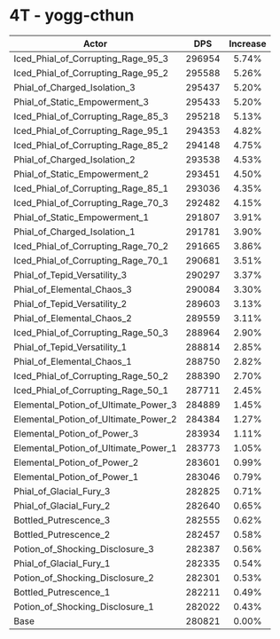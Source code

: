 # 4T - yogg-cthun
| Actor | DPS | Increase |
|---|:---:|:---:|
|Iced_Phial_of_Corrupting_Rage_95_3|296954|5.74%|
|Iced_Phial_of_Corrupting_Rage_95_2|295588|5.26%|
|Phial_of_Charged_Isolation_3|295437|5.20%|
|Phial_of_Static_Empowerment_3|295433|5.20%|
|Iced_Phial_of_Corrupting_Rage_85_3|295218|5.13%|
|Iced_Phial_of_Corrupting_Rage_95_1|294353|4.82%|
|Iced_Phial_of_Corrupting_Rage_85_2|294148|4.75%|
|Phial_of_Charged_Isolation_2|293538|4.53%|
|Phial_of_Static_Empowerment_2|293451|4.50%|
|Iced_Phial_of_Corrupting_Rage_85_1|293036|4.35%|
|Iced_Phial_of_Corrupting_Rage_70_3|292482|4.15%|
|Phial_of_Static_Empowerment_1|291807|3.91%|
|Phial_of_Charged_Isolation_1|291781|3.90%|
|Iced_Phial_of_Corrupting_Rage_70_2|291665|3.86%|
|Iced_Phial_of_Corrupting_Rage_70_1|290681|3.51%|
|Phial_of_Tepid_Versatility_3|290297|3.37%|
|Phial_of_Elemental_Chaos_3|290084|3.30%|
|Phial_of_Tepid_Versatility_2|289603|3.13%|
|Phial_of_Elemental_Chaos_2|289559|3.11%|
|Iced_Phial_of_Corrupting_Rage_50_3|288964|2.90%|
|Phial_of_Tepid_Versatility_1|288814|2.85%|
|Phial_of_Elemental_Chaos_1|288750|2.82%|
|Iced_Phial_of_Corrupting_Rage_50_2|288390|2.70%|
|Iced_Phial_of_Corrupting_Rage_50_1|287711|2.45%|
|Elemental_Potion_of_Ultimate_Power_3|284889|1.45%|
|Elemental_Potion_of_Ultimate_Power_2|284384|1.27%|
|Elemental_Potion_of_Power_3|283934|1.11%|
|Elemental_Potion_of_Ultimate_Power_1|283773|1.05%|
|Elemental_Potion_of_Power_2|283601|0.99%|
|Elemental_Potion_of_Power_1|283046|0.79%|
|Phial_of_Glacial_Fury_3|282825|0.71%|
|Phial_of_Glacial_Fury_2|282640|0.65%|
|Bottled_Putrescence_3|282555|0.62%|
|Bottled_Putrescence_2|282457|0.58%|
|Potion_of_Shocking_Disclosure_3|282387|0.56%|
|Phial_of_Glacial_Fury_1|282335|0.54%|
|Potion_of_Shocking_Disclosure_2|282301|0.53%|
|Bottled_Putrescence_1|282211|0.49%|
|Potion_of_Shocking_Disclosure_1|282022|0.43%|
|Base|280821|0.00%|
